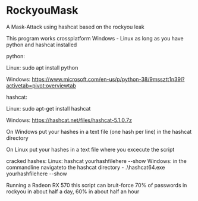 # RockyouMask
A Mask-Attack using hashcat based on the rockyou leak

This program works crossplatform Windows - Linux as long as you have python and hashcat installed

python:
  
  Linux: sudo apt install python
  
  Windows: https://www.microsoft.com/en-us/p/python-38/9mssztt1n39l?activetab=pivot:overviewtab

hashcat:
  
  Linux: sudo apt-get install hashcat
  
  Windows: https://hashcat.net/files/hashcat-5.1.0.7z

On Windows put your hashes in a text file (one hash per line) in the hashcat directory

On Linux put your hashes in a text file where you excecute the script

cracked hashes:
Linux: hashcat yourhashfilehere --show
Windows: in the commandline navigateto the hashcat directory - .\hashcat64.exe yourhashfilehere --show

Running a Radeon RX 570 this script can bruit-force 70% of passwords in rockyou in about half a day, 60% in about half an hour
